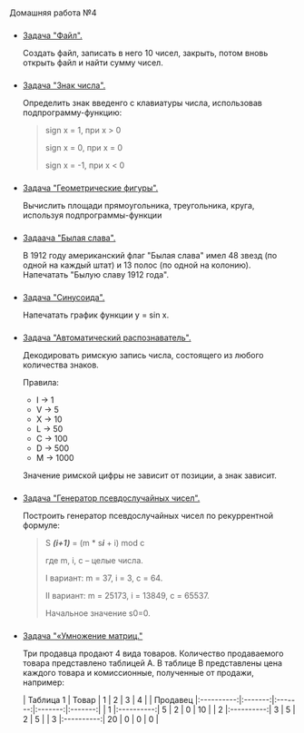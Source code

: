#
Домашняя работа №4


###
- [Задача "Файл".](task_file/file.cpp)

  Создать файл, записать в него 10 чисел, закрыть, потом вновь открыть файл и найти сумму чисел.


###
- [Задача "Знак числа".](task_number_sign/number_sign.cpp)


  Определить знак введенго с клавиатуры числа, использовав подпрограмму-функцию:

  >
  >  sign x =  1, при x > 0
  >           
  >  sign x =  0, при x = 0
  > 
  >  sign x = -1, при x < 0
  >  


###
- [Задача "Геометрические фигуры". ](task_geometric_shapes/geometric_shapes.cpp)

  Вычислить площади прямоугольника, треугольника, круга, используя подпрограммы-функции


###
- [Задаача "Былая слава".](task_old_glory/old_glory.cpp)

  В 1912 году американский флаг "Былая слава" имел 48 звезд (по одной на каждый штат) и 13 полос (по одной на колонию). Напечатать "Былую славу 1912 года".


###
- [Задача "Синусоида".](task_sinusoid/sinusoid.cpp)

  Напечатать график функции y = sin x.


###
- [Задача "Автоматический распознаватель".](task_automatic_recognizer/automatic_recognizer.cpp)

  Декодировать римскую запись числа, состоящего из любого количества знаков. 

  Правила:
  - I -> 1
  - V -> 5
  - X -> 10
  - L -> 50
  - C -> 100
  - D -> 500
  - M -> 1000

  Значение римской цифры не зависит от позиции, а знак зависит.


###
- [Задача "Генератор псевдослучайных чисел".](task_generator_random_number/generator_random_number.cpp)

  Построить генератор псевдослучайных чисел по рекуррентной формуле:
  
  > S ***(i+1)*** = (m * s***i*** + i) mod c
  > 
  >   где m, i, c – целые числа. 
  >   
  >   I вариант: m = 37, i = 3, c = 64.
  >   
  >   II вариант: m = 25173, i = 13849, c = 65537.
  >   
  >   Начальное значение s0=0.


###
 - [Задача "«Умножение матриц."](task_matrix_multiplication/matrix_multiplication.cpp)
   
   Три продавца продают 4 вида товаров. Количество продаваемого товара
   представлено таблицей A. В таблице B представлены цена каждого товара и комиссионные, полученные от продажи,
   например:
   
   
   |  Таблица 1 |    Товар   |    1    |    2    |    3    |    4    |
   |  Продавец  |:----------:|:-------:|:-------:|:-------:|:-------:|
   |      1     |:----------:|   5     |    2    |    0    |    10   |
   |      2     |:----------:|   3     |    5    |    2    |     5   |
   |      3     |:----------:|   20    |    0    |    0    |     0   |
